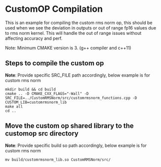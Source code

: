 # CustomOP Compilation

This is an example for compiling the custom rms norm op, this should be used when we see the deviation in outputs or out of range fp16 values due to rms norm kernel. This will handle the out of range issues without affecting accuracy and perf.

Note: Minimum CMAKE version is 3. (g++ compiler and c++11)

## Steps to compile the custom op
**Note**: Provide specific SRC_FILE path accordingly, below example is for custom rms norm
```
mkdir build && cd build
cmake .. -D CMAKE_CXX_FLAGS="-Wall" -D SRC_FILE=../CustomRMSNorm/src/customrmsnorm_functions.cpp -D CUSTOM_LIB=customrmsnorm_lib
make all
cd ..
```

## Move the custom op shared library to the customop src directory
**Note**: Provide specific build so path accordingly, below example is for custom rms norm
```
mv build/customrmsnorm_lib.so CustomRMSNorm/src/
```